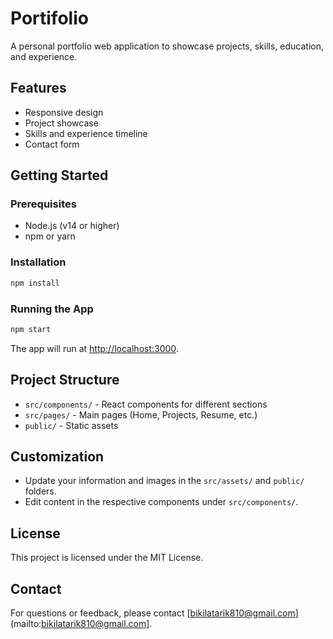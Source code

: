# Portifolio

A personal portfolio web application to showcase projects, skills, education, and experience.

## Features
- Responsive design
- Project showcase
- Skills and experience timeline
- Contact form

## Getting Started

### Prerequisites
- Node.js (v14 or higher)
- npm or yarn

### Installation
```bash
npm install
```

### Running the App
```bash
npm start
```
The app will run at [http://localhost:3000](http://localhost:3000).

## Project Structure
- `src/components/` - React components for different sections
- `src/pages/` - Main pages (Home, Projects, Resume, etc.)
- `public/` - Static assets

## Customization
- Update your information and images in the `src/assets/` and `public/` folders.
- Edit content in the respective components under `src/components/`.

## License
This project is licensed under the MIT License.

## Contact
For questions or feedback, please contact [bikilatarik810@gmail.com](mailto:bikilatarik810@gmail.com].